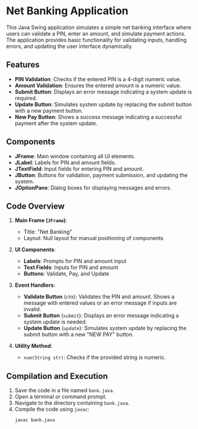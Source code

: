 # Net Banking Application

This Java Swing application simulates a simple net banking interface where users can validate a PIN, enter an amount, and simulate payment actions. The application provides basic functionality for validating inputs, handling errors, and updating the user interface dynamically.

## Features

- **PIN Validation**: Checks if the entered PIN is a 4-digit numeric value.
- **Amount Validation**: Ensures the entered amount is a numeric value.
- **Submit Button**: Displays an error message indicating a system update is required.
- **Update Button**: Simulates system update by replacing the submit button with a new payment button.
- **New Pay Button**: Shows a success message indicating a successful payment after the system update.

## Components

- **JFrame**: Main window containing all UI elements.
- **JLabel**: Labels for PIN and amount fields.
- **JTextField**: Input fields for entering PIN and amount.
- **JButton**: Buttons for validation, payment submission, and updating the system.
- **JOptionPane**: Dialog boxes for displaying messages and errors.

## Code Overview

1. **Main Frame (`JFrame`)**:
   - Title: "Net Banking"
   - Layout: Null layout for manual positioning of components

2. **UI Components**:
   - **Labels**: Prompts for PIN and amount input
   - **Text Fields**: Inputs for PIN and amount
   - **Buttons**: Validate, Pay, and Update

3. **Event Handlers**:
   - **Validate Button** (`chk`): Validates the PIN and amount. Shows a message with entered values or an error message if inputs are invalid.
   - **Submit Button** (`submit`): Displays an error message indicating a system update is needed.
   - **Update Button** (`update`): Simulates system update by replacing the submit button with a new "NEW PAY" button.

4. **Utility Method**:
   - `num(String str)`: Checks if the provided string is numeric.

## Compilation and Execution

1. Save the code in a file named `bank.java`.
2. Open a terminal or command prompt.
3. Navigate to the directory containing `bank.java`.
4. Compile the code using `javac`:
   ```bash
   javac bank.java
